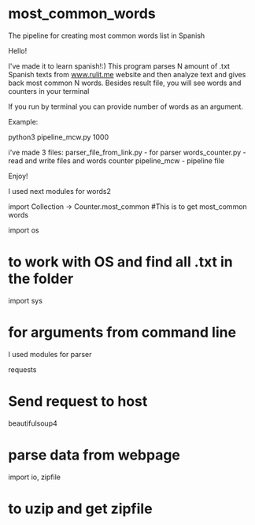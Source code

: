 # most_common_words
The pipeline for creating most common words list in Spanish

Hello!

I've made it to learn spanish!:)
This program parses N amount of .txt Spanish texts from www.rulit.me website and then 
analyze text and gives back most common N words.
Besides result file, you will see words and counters in your terminal

If you run by terminal you can provide number of words as an argument.

Example:

python3 pipeline_mcw.py 1000

i've made 3 files:
parser_file_from_link.py -  for parser
words_counter.py - read and write files and words counter
pipeline_mcw - pipeline file

Enjoy!

I used next modules for words2

import Collection -> Counter.most_common
#This is to get most_common words

import os
# to work with OS and find all .txt in the folder

import sys
# for arguments from command line

I used modules for parser

requests
# Send request to host

beautifulsoup4
# parse data from webpage

import io, zipfile
# to uzip and get zipfile
